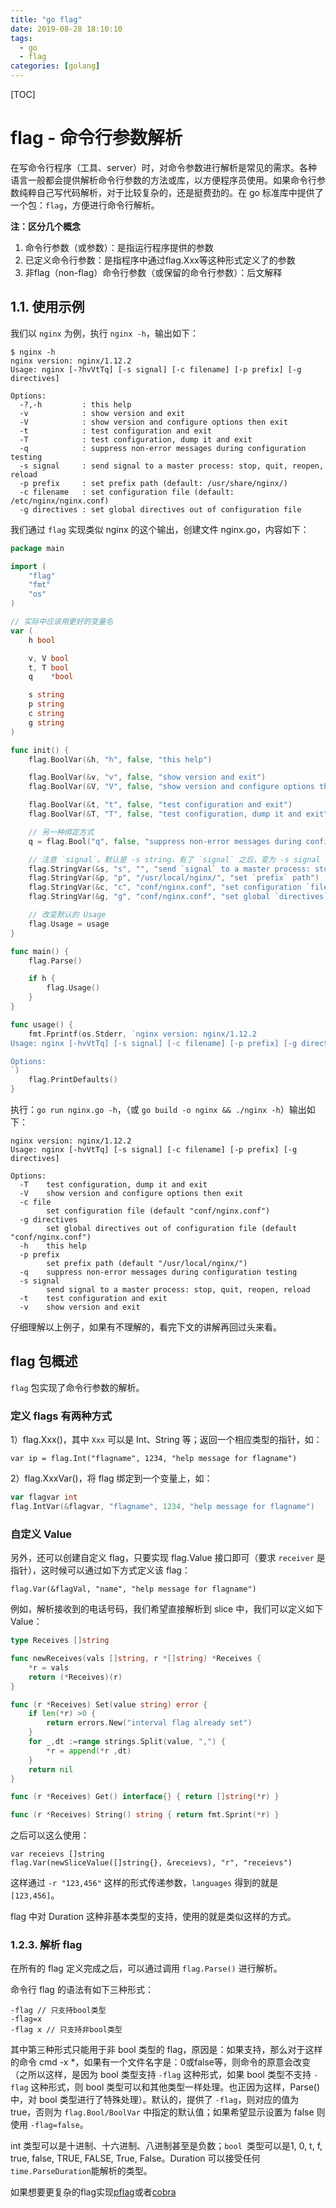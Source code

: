 ```yaml
---
title: "go flag"
date: 2019-08-28 18:10:10
tags: 
  - go
  - flag
categories: [golang] 
---
```


[TOC]

# flag - 命令行参数解析

在写命令行程序（工具、server）时，对命令参数进行解析是常见的需求。各种语言一般都会提供解析命令行参数的方法或库，以方便程序员使用。如果命令行参数纯粹自己写代码解析，对于比较复杂的，还是挺费劲的。在 go 标准库中提供了一个包：`flag`，方便进行命令行解析。

**注：区分几个概念**

1. 命令行参数（或参数）：是指运行程序提供的参数
2. 已定义命令行参数：是指程序中通过flag.Xxx等这种形式定义了的参数
3. 非flag（non-flag）命令行参数（或保留的命令行参数）：后文解释

## 1.1. 使用示例

我们以 `nginx` 为例，执行 `nginx -h`，输出如下：

```
$ nginx -h
nginx version: nginx/1.12.2
Usage: nginx [-?hvVtTq] [-s signal] [-c filename] [-p prefix] [-g directives]

Options:
  -?,-h         : this help
  -v            : show version and exit
  -V            : show version and configure options then exit
  -t            : test configuration and exit
  -T            : test configuration, dump it and exit
  -q            : suppress non-error messages during configuration testing
  -s signal     : send signal to a master process: stop, quit, reopen, reload
  -p prefix     : set prefix path (default: /usr/share/nginx/)
  -c filename   : set configuration file (default: /etc/nginx/nginx.conf)
  -g directives : set global directives out of configuration file

```

我们通过 `flag` 实现类似 nginx 的这个输出，创建文件 nginx.go，内容如下：

```go
package main

import (
    "flag"
    "fmt"
    "os"
)

// 实际中应该用更好的变量名
var (
    h bool

    v, V bool
    t, T bool
    q    *bool

    s string
    p string
    c string
    g string
)

func init() {
    flag.BoolVar(&h, "h", false, "this help")

    flag.BoolVar(&v, "v", false, "show version and exit")
    flag.BoolVar(&V, "V", false, "show version and configure options then exit")

    flag.BoolVar(&t, "t", false, "test configuration and exit")
    flag.BoolVar(&T, "T", false, "test configuration, dump it and exit")

    // 另一种绑定方式
    q = flag.Bool("q", false, "suppress non-error messages during configuration testing")

    // 注意 `signal`。默认是 -s string，有了 `signal` 之后，变为 -s signal
    flag.StringVar(&s, "s", "", "send `signal` to a master process: stop, quit, reopen, reload")
    flag.StringVar(&p, "p", "/usr/local/nginx/", "set `prefix` path")
    flag.StringVar(&c, "c", "conf/nginx.conf", "set configuration `filename`")
    flag.StringVar(&g, "g", "conf/nginx.conf", "set global `directives` out of configuration file")

    // 改变默认的 Usage
    flag.Usage = usage
}

func main() {
    flag.Parse()

    if h {
        flag.Usage()
    }
}

func usage() {
    fmt.Fprintf(os.Stderr, `nginx version: nginx/1.12.2
Usage: nginx [-hvVtTq] [-s signal] [-c filename] [-p prefix] [-g directives]

Options:
`)
    flag.PrintDefaults()
}
```

执行：`go run nginx.go -h`，（或 `go build -o nginx && ./nginx -h`）输出如下：

```
nginx version: nginx/1.12.2
Usage: nginx [-hvVtTq] [-s signal] [-c filename] [-p prefix] [-g directives]

Options:
  -T    test configuration, dump it and exit
  -V    show version and configure options then exit
  -c file
        set configuration file (default "conf/nginx.conf")
  -g directives
        set global directives out of configuration file (default "conf/nginx.conf")
  -h    this help
  -p prefix
        set prefix path (default "/usr/local/nginx/")
  -q    suppress non-error messages during configuration testing
  -s signal
        send signal to a master process: stop, quit, reopen, reload
  -t    test configuration and exit
  -v    show version and exit
```

仔细理解以上例子，如果有不理解的，看完下文的讲解再回过头来看。

## flag 包概述

`flag` 包实现了命令行参数的解析。

### 定义 flags 有两种方式

1）flag.Xxx()，其中 `Xxx` 可以是 Int、String 等；返回一个相应类型的指针，如：

```
var ip = flag.Int("flagname", 1234, "help message for flagname")
```

2）flag.XxxVar()，将 flag 绑定到一个变量上，如：

```go
var flagvar int
flag.IntVar(&flagvar, "flagname", 1234, "help message for flagname")
```

### 自定义 Value

另外，还可以创建自定义 flag，只要实现 flag.Value 接口即可（要求 `receiver` 是指针），这时候可以通过如下方式定义该 flag：

```
flag.Var(&flagVal, "name", "help message for flagname")
```

例如，解析接收到的电话号码，我们希望直接解析到 slice 中，我们可以定义如下 Value：

```go
type Receives []string

func newReceives(vals []string, r *[]string) *Receives {
    *r = vals
    return (*Receives)(r)
}

func (r *Receives) Set(value string) error {
    if len(*r) >0 {
		return errors.New("interval flag already set")
	}
	for _,dt :=range strings.Split(value, ",") {
		*r = append(*r ,dt)
	}
	return nil
}

func (r *Receives) Get() interface{} { return []string(*r) }

func (r *Receives) String() string { return fmt.Sprint(*r) }
```

之后可以这么使用：

```
var receievs []string
flag.Var(newSliceValue([]string{}, &receievs), "r", "receievs")
```

这样通过 `-r "123,456"` 这样的形式传递参数，`languages` 得到的就是 `[123,456]`。

flag 中对 Duration 这种非基本类型的支持，使用的就是类似这样的方式。

### 1.2.3. 解析 flag

在所有的 flag 定义完成之后，可以通过调用 `flag.Parse()` 进行解析。

命令行 flag 的语法有如下三种形式：

```
-flag // 只支持bool类型
-flag=x
-flag x // 只支持非bool类型
```

其中第三种形式只能用于非 bool 类型的 flag，原因是：如果支持，那么对于这样的命令 cmd -x *，如果有一个文件名字是：0或false等，则命令的原意会改变（之所以这样，是因为 bool 类型支持 `-flag` 这种形式，如果 bool 类型不支持 `-flag` 这种形式，则 bool 类型可以和其他类型一样处理。也正因为这样，Parse()中，对 bool 类型进行了特殊处理）。默认的，提供了 `-flag`，则对应的值为 true，否则为 `flag.Bool/BoolVar` 中指定的默认值；如果希望显示设置为 false 则使用 `-flag=false`。

int 类型可以是十进制、十六进制、八进制甚至是负数；`bool `类型可以是1, 0, t, f, true, false, TRUE, FALSE, True, False。Duration 可以接受任何` time.ParseDuration `能解析的类型。

如果想要更复杂的flag实现[pflag](https://github.com/spf13/pflag)或者[cobra](https://github.com/spf13/cobra)

